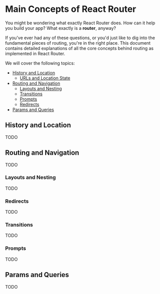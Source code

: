 # Main Concepts of React Router

You might be wondering what exactly React Router does. How can it help you build
your app? What exactly is a **router**, anyway?

If you've ever had any of these questions, or you'd just like to dig into the
fundamental pieces of routing, you're in the right place. This document contains
detailed explanations of all the core concepts behind routing as implemented in
React Router.

We will cover the following topics:

- [History and Location](#history-and-location)
  - [URLs and Location State](#urls-and-location-state)
- [Routing and Navigation](#routing-and-navigation)
  - [Layouts and Nesting](#layouts-and-nesting)
  - [Transitions](#transitions)
  - [Prompts](#prompts)
  - [Redirects](#redirects)
- [Params and Queries](#params-and-queries)

## History and Location

TODO

## Routing and Navigation

TODO

### Layouts and Nesting

TODO

### Redirects

TODO

### Transitions

TODO

### Prompts

TODO

## Params and Queries

TODO
